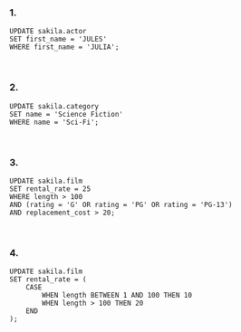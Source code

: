 ### 1. 
~~~
UPDATE sakila.actor
SET first_name = 'JULES'
WHERE first_name = 'JULIA';
~~~
<br>

### 2. 
~~~
UPDATE sakila.category
SET name = 'Science Fiction'
WHERE name = 'Sci-Fi';
~~~
<br>

### 3. 
~~~
UPDATE sakila.film
SET rental_rate = 25
WHERE length > 100
AND (rating = 'G' OR rating = 'PG' OR rating = 'PG-13')
AND replacement_cost > 20;
~~~
<br>

### 4. 
~~~
UPDATE sakila.film
SET rental_rate = (
    CASE
        WHEN length BETWEEN 1 AND 100 THEN 10
        WHEN length > 100 THEN 20
    END
);
~~~
<br>
